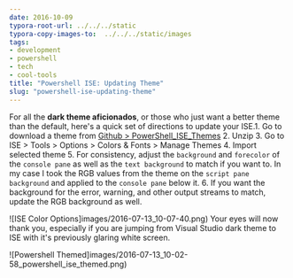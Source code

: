 ```yaml
---
date: 2016-10-09
typora-root-url: ../../../static
typora-copy-images-to:  ../../../static/images
tags:
- development
- powershell
- tech
- cool-tools
title: "Powershell ISE: Updating Theme"
slug: "powershell-ise-updating-theme"
---
```


For all the **dark theme aficionados**, or those who just want a better theme than the default, here's a quick set of directions to update your ISE.1. Go to download a theme from [Github > PowerShell_ISE_Themes](http://bit.ly/29DNVu2)
2. Unzip
3. Go to ISE > Tools > Options > Colors & Fonts > Manage Themes
4. Import selected theme
5. For consistency, adjust the `background` and `forecolor` of the `console pane` as well as the `text background` to match if you want to. In my case I took the RGB values from the theme on the `script pane background` and applied to the `console pane` below it.
6. If you want the background for the error, warning, and other output streams to match, update the RGB background as well.

![ISE Color Options]images/2016-07-13_10-07-40.png)
Your eyes will now thank you, especially if you are jumping from Visual Studio dark theme to ISE with it's previously glaring white screen.

![Powershell Themed]images/2016-07-13_10-02-58_powershell_ise_themed.png)
